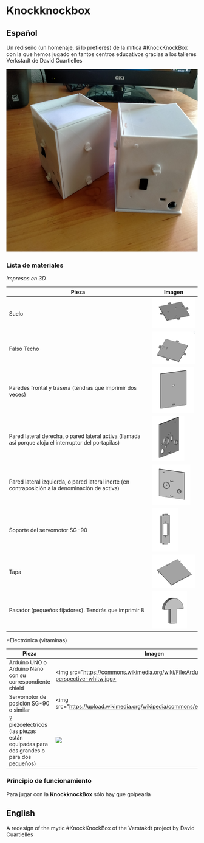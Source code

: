 # Knockknockbox
## Español

Un rediseño (un homenaje, si lo prefieres) de la mítica #KnockKnockBox con la que hemos jugado en tantos centros educativos gracias a los talleres Verkstadt de David Cuartielles
<p align="center">
<img src="./IMAGENES/IMG20220108172201.jpg" width="640" height="480" />
</p>

### Lista de materiales
*Impresos en 3D*

| Pieza | Imagen |
| --- | --- |
| Suelo | <img src="./IMAGENES/suelo.png"> |
| Falso Techo | <img src="./IMAGENES/falsoTecho.png"> |
| Paredes frontal y trasera (tendrás que imprimir dos veces) | <img src="./IMAGENES/frontalyTrasera.png"> |
| Pared lateral derecha, o pared lateral activa (llamada así porque aloja el interruptor del portapilas) | <img src="./IMAGENES/lateralActiva.png"> |
| Pared lateral izquierda, o pared lateral inerte (en contraposición a la denominación de activa) | <img src="./IMAGENES/lateralInerte.png"> |
| Soporte del servomotor SG-90 | <img src="./IMAGENES/soporteServo.png"> |
| Tapa | <img src="./IMAGENES/tapa.png"> |
| Pasador (pequeños fijadores). Tendrás que imprimir 8| <img src="./IMAGENES/pasador.png"> |

*Electrónica (vitaminas)

| Pieza | Imagen |
| --- | --- |
| Arduino UNO o Arduino Nano con su correspondiente shield | <img src="https://commons.wikimedia.org/wiki/File:Arduino-uno-perspective-whitw.jpg> |
| Servomotor de posición SG-90 o similar| <img src="https://upload.wikimedia.org/wikipedia/commons/e/e8/Servo_Motor.jpg> |
| 2 piezoeléctricos (las piezas están equipadas para dos grandes o para dos pequeños) | <img src="https://upload.wikimedia.org/wikipedia/commons/thumb/9/95/Electromagnetic_buzzer_03.jpg/640px-Electromagnetic_buzzer_03.jpg"> |

### Principio de funcionamiento

Para jugar con la **KnockknockBox** sólo hay que golpearla
## English

A redesign of the mytic #KnockKnockBox of the Verstakdt project by David Cuartielles
